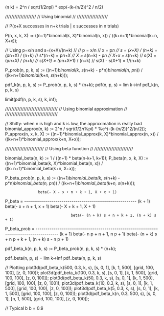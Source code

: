 (n k) = 2^n / sqrt(1/2*n*pi) * exp(-(k-(n/2))^2 / n/2)

////////////////////
// Using binomial //
////////////////////

// P(x+X successes in n+k trials | x successes in n trials)

P(n, x, k, X) := ((n+1)*binomial(k, X)*binomial(n, x))
              / ((k+n+1)*binomial(k+n, X+x));

// Using p=x/n and s=(x+X)/(n+k)
//
// p = x/n
// x = p*n
// s = (x+X) / (n+k) = (p*n+X) / (n+k)
// s*(n+k) = p*n+X
// X = s*(n+k) - p*n
// X+x = s*(n+k)
// s(X) = (p*n+X) / (n+k)
// s(X+1) = (p*n+X+1) / (n+k)
// s(X) - s(X+1) = 1/(n+k)

P_prob(n, p, k, s) := ((n+1)*binomial(k, s*(n+k) - p*n)*binomial(n, p*n))
                        / ((k+n+1)*binomial(k+n, s*(n+k)));

pdf_k(n, p, k, s) := P_prob(n, p, k, s) * (n+k);
pdf(n, p, s) = lim k->inf pdf_k(n, p, k, s)

limit(pdf(n, p, k, s), k, inf);

//////////////////////////////////
// Using binomial approximation //
//////////////////////////////////

// Shitty: when n is high and k is low, the approximation is really bad
binomial_approx(n, k) := 2^n / sqrt(1/2*n*%pi) * %e^(-(k-(n/2))^2/(n/2));
P_approx(n, x, k, X) := ((n+1)*binomial_approx(k, X)*binomial_approx(n, x))
                  / ((k+n+1)*binomial_approx(k+n, X+x));

/////////////////////////
// Using beta function //
/////////////////////////

binomial_beta(n, k) := 1 / ((n+1) * beta(n-k+1, k+1));
P_beta(n, x, k, X) := ((n+1)*binomial_beta(k, X)*binomial_beta(n, x))
                  / ((k+n+1)*binomial_beta(k+n, X+x));

P_beta_prob(n, p, k, s) := ((n+1)*binomial_beta(k, s*(n+k) - p*n)*binomial_beta(n, p*n))
                        / ((k+n+1)*binomial_beta(k+n, s*(n+k)));

                   beta(- X - x + n + k + 1, X + x + 1)
P_beta = ---------------------------------------------------------
         (k + 1) beta(- x + n + 1, x + 1) beta(- X + k + 1, X + 1)

                                  beta(- (n + k) s + n + k + 1, (n + k) s + 1)
P_beta_prob = -----------------------------------------------------------------------------------------
              (k + 1) beta(- n p + n + 1, n p + 1) beta(- (n + k) s + n p + k + 1, (n + k) s - n p + 1)

pdf_beta_k(n, p, k, s) := P_beta_prob(n, p, k, s) * (n+k);

pdf_beta(n, p, s) = lim k->inf pdf_beta(n, p, k, s)

// Plotting
plot3d(pdf_beta_k(500, 0.3, k, s), [s, 0, 1], [k, 1, 500], [grid, 100, 100], [z, 0, 100]);
plot3d(pdf_beta_k(100, 0.3, k, s), [s, 0, 1], [k, 1, 500], [grid, 100, 100], [z, 0, 100]);
plot3d(pdf_beta_k(50, 0.3, k, s), [s, 0, 1], [k, 1, 500], [grid, 100, 100], [z, 0, 100]);
plot3d(pdf_beta_k(10, 0.3, k, s), [s, 0, 1], [k, 1, 500], [grid, 100, 100], [z, 0, 100]);
plot3d(pdf_beta_k(5, 0.3, k, s), [s, 0, 1], [k, 1, 500], [grid, 100, 100], [z, 0, 100]);
plot3d(pdf_beta_k(n, 0.3, 500, s), [s, 0, 1], [n, 1, 500], [grid, 100, 100], [z, 0, 100]);

// Typical b
b = 0.9

